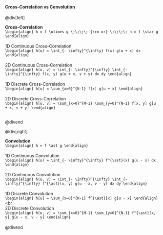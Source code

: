 #### Cross-Correlation vs Convolution

@div[left]

__Cross-Correlation__<br>
`\begin{align} h = f \otimes g \;\;\;\; {\rm or} \;\;\;\; h = f \star g \end{align} `<br>
<br>
1D Continuous Cross-Correlation<br>
`\begin{align} h(u) = \int_{- \infty}^{\infty} f(x) g(u + x) dx \end{align}`<br>
<br>
2D Continuous Cross-Correlation<br>
`\begin{align} h(u, v) = \int_{- \infty}^{\infty} \int_{- \infty}^{\infty} f(x, y) g(u + x, v + y) dx dy \end{align}`<br>
<br>
1D Discrete Cross-Correlation<br>
`\begin{align} h[u] = \sum_{x=0}^{N-1} f[x] g[u + x] \end{align}`<br>
<br>
2D Discrete Cross-Correlation<br>
`\begin{align} h[u, v] = \sum_{x=0}^{M-1} \sum_{y=0}^{N-1} f[x, y] g[u + x, v + y] \end{align}`<br>
<br>

@divend

@div[right]

__Convolution__<br>
`\begin{align} h = f \ast g \end{align}`<br>
<br>
1D Continuous Convolution<br>
`\begin{align} h(u) = \int_{- \infty}^{\infty} f^{\ast}(x) g(u - x) dx \end{align}`<br>
<br>
2D Continuous Convolution<br>
`\begin{align} h(u, v) = \int_{- \infty}^{\infty} \int_{- \infty}^{\infty} f^{\ast}(x, y) g(u - x, v - y) dx dy \end{align}`<br>
<br>
1D Discrete Convolution<br>
`\begin{align} h[u] = \sum_{x=0}^{N-1} f^{\ast}[x] g[u - x] \end{align}`<br
<br>
2D Discrete Convolution<br>
`\begin{align} h[u, v] = \sum_{x=0}^{M-1} \sum_{y=0}^{N-1} f^{\ast}[x, y] g[u - x, v - y] \end{align}`<br>
<br>
@divend